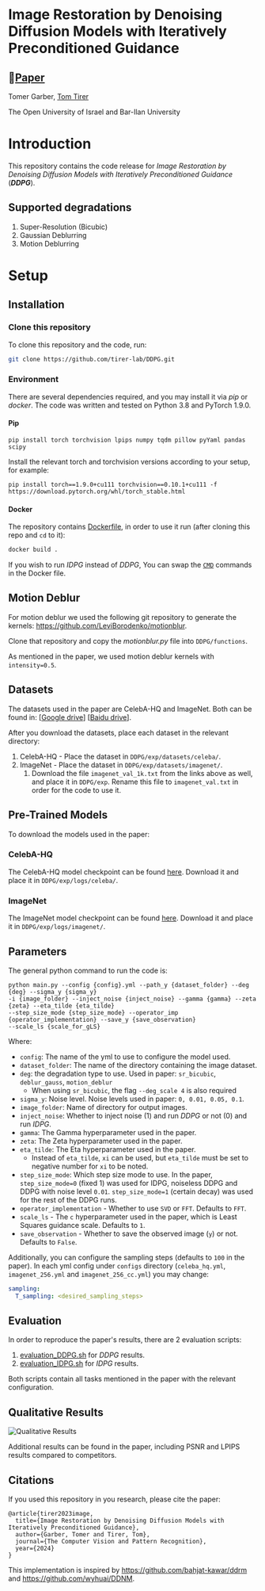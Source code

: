 # Image Restoration by Denoising Diffusion Models with Iteratively Preconditioned Guidance

## 📖[**Paper**](https://arxiv.org/pdf/2312.16519.pdf)

Tomer Garber, [Tom Tirer](https://scholar.google.com/citations?user=_6bZV20AAAAJ)

The Open University of Israel and Bar-Ilan University

# Introduction

This repository contains the code release for *Image Restoration by Denoising Diffusion Models with Iteratively
Preconditioned Guidance* (***DDPG***).

## Supported degradations

1. Super-Resolution (Bicubic)
2. Gaussian Deblurring
3. Motion Deblurring

# Setup

## Installation

### Clone this repository

To clone this repository and the code, run:

```bash
git clone https://github.com/tirer-lab/DDPG.git
```

### Environment

There are several dependencies required, and you may install it via *pip* or *docker*.
The code was written and tested on Python 3.8 and PyTorch 1.9.0.

#### Pip

```
pip install torch torchvision lpips numpy tqdm pillow pyYaml pandas scipy
```

Install the relevant torch and torchvision versions according to your setup, for example:

```
pip install torch==1.9.0+cu111 torchvision==0.10.1+cu111 -f https://download.pytorch.org/whl/torch_stable.html
```

#### Docker

The repository contains [Dockerfile](Dockerfile), in order to use it run (after cloning this repo and `cd` to it):

```bash
docker build .
```

If you wish to run *IDPG* instead of *DDPG*, You can swap the [`CMD`](Dockerfile#L11) commands in the Docker file.

## Motion Deblur

For motion deblur we used the following git repository to generate the
kernels: https://github.com/LeviBorodenko/motionblur.

Clone that repository and copy the *motionblur.py* file into `DDPG/functions`.

As mentioned in the paper, we used motion deblur kernels with `intensity=0.5`.

## Datasets

The datasets used in the paper are CelebA-HQ and ImageNet. Both can be found in: 
[[Google drive](https://drive.google.com/drive/folders/1cSCTaBtnL7OIKXT4SVME88Vtk4uDd_u4?usp=sharing)] [[Baidu drive](https://pan.baidu.com/s/1tQaWBqIhE671v3rrB-Z2mQ?pwd=twq0)].

After you download the datasets, place each dataset in the relevant directory:

1. CelebA-HQ - Place the dataset in `DDPG/exp/datasets/celeba/`.
2. ImageNet -  Place the dataset in `DDPG/exp/datasets/imagenet/`.
   1. Download the file `imagenet_val_1k.txt` from the links above as well, and place it in `DDPG/exp`. Rename this file to `imagenet_val.txt` in order for the code to use it.

## Pre-Trained Models

To download the models used in the paper:

### CelebA-HQ

The CelebA-HQ model checkpoint can be
found [here](https://drive.google.com/file/d/1wSoA5fm_d6JBZk4RZ1SzWLMgev4WqH21/view?usp=share_link).
Download it and place it in `DDPG/exp/logs/celeba/`.

### ImageNet
The ImageNet model checkpoint can be
found [here](https://openaipublic.blob.core.windows.net/diffusion/jul-2021/256x256_diffusion_uncond.pt).
Download it and place it in `DDPG/exp/logs/imagenet/`.

## Parameters

The general python command to run the code is:
```
python main.py --config {config}.yml --path_y {dataset_folder} --deg {deg} --sigma_y {sigma_y}
-i {image_folder} --inject_noise {inject_noise} --gamma {gamma} --zeta {zeta} --eta_tilde {eta_tilde}
--step_size_mode {step_size_mode} --operator_imp {operator_implementation} --save_y {save_observation}
--scale_ls {scale_for_gLS}
```

Where:

- `config`: The name of the yml to use to configure the model used.
- `dataset_folder`: The name of the directory containing the image dataset.
- `deg`: the degradation type to use. Used in paper: `sr_bicubic`, `deblur_gauss`, `motion_deblur`
    - When using `sr_bicubic`, the flag `--deg_scale 4` is also required
- `sigma_y`: Noise level. Noise levels used in paper: `0, 0.01, 0.05, 0.1`.
- `image_folder`: Name of directory for output images.
- `inject_noise`: Whether to inject noise (1) and run *DDPG* or not (0) and run *IDPG*.
- `gamma`: The Gamma hyperparameter used in the paper.
- `zeta`: The Zeta hyperparameter used in the paper.
- `eta_tilde`: The Eta hyperparameter used in the paper.
    - Instead of `eta_tilde`, `xi` can be used, but `eta_tilde` must be set to negative number for `xi` to be noted.
- `step_size_mode`: Which step size mode to use. In the paper, `step_size_mode=0` (fixed 1) was used for IDPG, noiseless DDPG and 
DDPG with noise level `0.01`. `step_size_mode=1` (certain decay) was used for the rest of the DDPG runs.
- `operator_implementation` - Whether to use `SVD` or `FFT`. Defaults to `FFT`.
- `scale_ls` - The `c` hyperparameter used in the paper, which is Least Squares guidance scale. Defaults to `1`. 
- `save_observation` - Whether to save the observed image (`y`) or not. Defaults to `False`.


Additionally, you can configure the sampling steps (defaults to `100` in the paper). In each yml config under `configs` directory
(`celeba_hq.yml`, `imagenet_256.yml` and `imagenet_256_cc.yml`) you may change:
```yaml
sampling:
  T_sampling: <desired_sampling_steps>
```

## Evaluation

In order to reproduce the paper's results, there are 2 evaluation scripts:

1. [evaluation_DDPG.sh](evaluation_DDPG.sh) for *DDPG* results.
2. [evaluation_IDPG.sh](evaluation_IDPG.sh) for *IDPG* results.

Both scripts contain all tasks mentioned in the paper with the relevant configuration.

## Qualitative Results

![Qualitative Results](figs/qualitative_results.png)

Additional results can be found in the paper, including PSNR and LPIPS results compared to competitors.
## Citations
If you used this repository in you research, please cite the paper:
```
@article{tirer2023image,
  title={Image Restoration by Denoising Diffusion Models with Iteratively Preconditioned Guidance},
  author={Garber, Tomer and Tirer, Tom},
  journal={The Computer Vision and Pattern Recognition},
  year={2024}
}
```

This implementation is inspired by https://github.com/bahjat-kawar/ddrm and https://github.com/wyhuai/DDNM.